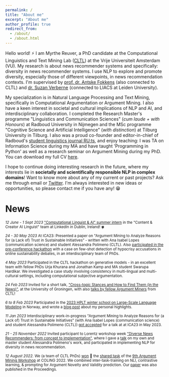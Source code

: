 ```yaml
---
permalink: /
title: "About me"
excerpt: "About me"
author_profile: true
redirect_from: 
  - /about/
  - /about.html
---
```

Hello world! ⚡ I am Myrthe Reuver, a PhD candidate at the Computational Linguistics and Text Mining Lab ([CLTL](http://www.cltl.nl/)) at the Vrije Universiteit Amsterdam (VU). My research is about news recommender systems and specifically: diversity in news recommender systems. I use NLP to explore and promote diversity, especially those of different viewpoints, in news recommendation contexts. I'm supervised by [prof. dr. Antske Fokkens](http://wordpress.let.vupr.nl/antske/) (also connected to CLTL) and [dr. Suzan Verberne](http://liacs.leidenuniv.nl/~verbernes/) (connected to LIACS at Leiden University).

My specialization is in Natural Language Processing and Text Mining, specifically in Computational Argumentation or Argument Mining. I also have a keen interest in societal and cultural implications of NLP and AI, and interdisciplinary collaboration. I completed the Research Master's programme "Linguistics and Communication Sciences" (*cum laude + with Honours*) at Radboud University in Nijmegen and the MSc programme "Cognitive Science and Artificial Intelligence" (*with distinction*) at Tilburg University in Tilburg. I also was a proud co-founder and editor-in-chief of Radboud's [student linguistics journal RU:ts](https://www.facebook.com/RUtsJournal/), and enjoy teaching: I was TA on Information Science during my MA and have taught 'Programming in Python' as well as a research seminar on Argument Mining during my PhD. You can download my full CV [here](/CV_now.pdf). 

I hope to continue doing interesting research in the future, where my interests lie in **societally and scientifically responsible NLP in complex domains**!  Want to know more about any of my current or past projects? Ask me through email or [Twitter](https://twitter.com/myrthereuver). I'm always interested in new ideas or opportunities, so please contact me if you have any! 😁

# News 

<sub> *12 June  - 1 Sept 2023* ["Computational Linguist & AI" summer intern](https://www.linkedin.com/feed/update/urn:li:activity:7074070873317470208/) in the "Content & Creator AI Linguist" team at LinkedIn in Dublin, Ireland! 🍀
  
<sub> *24 - 30 May 2023* At ICA23: Presented a paper on "Argument Mining to Analyze Reasons for (a Lack of) Trust in Sustainable Initiatives” - written with Ana Isabel Lopes (communication science) and student Alessandra Polimeno (CLTL). Also [participated in the pre-conference hackathon](https://www.linkedin.com/feed/update/urn:li:activity:7070040569099497472/) with a case on few-shot detection of hypocrisy accusations in online sustainability debates, in an interdisciplinary team of PhDs. 
  
<sub> *4 May 2023* Participated in the CLTL hackathon on generative models - in an excellent team with fellow PhDs Urja Khurana and Jonathan Kamp and MA student Swarupa Hardikar. We investigated a case study involving consistency in multi-lingual and multi-cultural settings, including computational subjective argumentation. 

<sub> *24 Feb 2023* Invited for a short talk, ["Cross-topic Stances and How to
Find Them (in the News)"](https://myrthereuver.github.io/talks/Groningen_talk.pdf), at the University of Groningen, with also [talks by fellow Argument Miners](https://twitter.com/myrthereuver/status/1629130401120747521) from CLTL! 

<sub>*6 to 8 Feb 2023* Participated in the [2023 HPLT winter school on Large-Scale Language Modeling](http://wiki.nlpl.eu/index.php/Community/training) in Norway, and wrote a [blog post](https://myrthereuver.github.io/posts/2023/02/winterschool-responsible/) about my personal highlights.

<sub> *11 Jan 2023* Interdisciplinary work-in-progress "Argument Mining to Analyze Reasons for (a Lack of) Trust in Sustainable Initiatives" (with Ana Isabel Lopes (communication science) and student Alessandra Polimeno (CLTL)) [got accepted](https://twitter.com/myrthereuver/status/1613308093915607040) for a talk at at ICA23 in May 2023.

<sub> *21 - 25 November 2022* Invited participant to Lorentz workshop week ["Diverse News Recommenders: from concept to implementation"](https://www.lorentzcenter.nl/diverse-news-recommenders-from-concept-to-implementation.html), where I gave a [talk](https://myrthereuver.github.io/talks/LorentzCentre.pdf) on my own and master student Alessandra Polimeno's work, and participated in implementing NLP for diversity in news recommendation.
  
<sub>*12 August 2022.* We (a team of CLTL PhDs) [won](https://twitter.com/myrthereuver/status/1558126896495427588?s=20&t=xoexA1tYJAcQYQs-ahmtfw) 🥇 the [shared task](https://phhei.github.io/ArgsValidNovel/) of the [9th Argument Mining Workshop](https://argmining-org.github.io/2022/index.html#about) at COLING 2022. We combined inter-task-training on NLI, contrastive learning, & prompting for Argument Novelty and Validity prediction. Our [paper](https://aclanthology.org/2022.argmining-1.8/) was also published in the Proceedings. 







